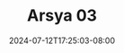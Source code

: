 --- 
title: "Arsya 03"
description: "  bokeh Arsya 03 simontok full vidio baru"
date: 2024-07-12T17:25:03-08:00
file_code: "vj8dvzo0qfxo"
draft: false
cover: "s61qydh78aveamr2.jpg"
tags: ["Arsya", "bokep-indo", "bokep-viral", "bokep-ig"]
length: 167
fld_id: "1483159"
foldername: "Arsya 1"
categories: ["Arsya 1"]
views: 0
---